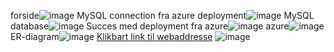 forside![image](https://github.com/user-attachments/assets/5ca0b52a-546a-4c7c-8152-872ce3bcefa1)
MySQL connection fra azure deployment![image](https://github.com/user-attachments/assets/bfbc73b0-3fd5-4682-8f58-fcb4e0b9808c)
MySQL database![image](https://github.com/user-attachments/assets/03e692f7-bc9e-45f0-9178-53fc1ddd7a12)
Succes med deployment fra azure![image](https://github.com/user-attachments/assets/ba97f67d-2d96-4cf0-9273-188f99417644)
azure![image](https://github.com/user-attachments/assets/b2c12ff0-a7c1-403f-ae50-bd869d8c34b2)
ER-diagram![image](https://github.com/user-attachments/assets/f0c1b99c-66fd-4bc6-9201-25803a0be6fe)
[Klikbart link til webaddresse](https://tourist-guide-hvc7ezc8ddg7g3gh.northeurope-01.azurewebsites.net/attractions)
![image](https://github.com/user-attachments/assets/b17eb0f0-6a61-4caf-b1fb-36d75ef3afb2)





